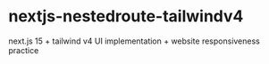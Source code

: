 # nextjs-nestedroute-tailwindv4

next.js 15 + tailwind v4 UI implementation + website responsiveness practice
